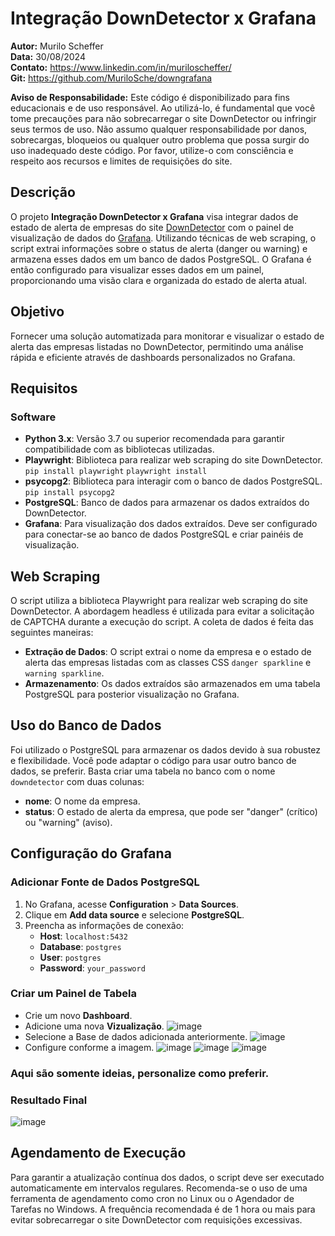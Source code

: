 # Integração DownDetector x Grafana

**Autor:** Murilo Scheffer  
**Data:** 30/08/2024     
**Contato:** https://www.linkedin.com/in/muriloscheffer/          
**Git:** https://github.com/MuriloSche/downgrafana          

**Aviso de Responsabilidade:** 
Este código é disponibilizado para fins educacionais e de uso responsável. Ao utilizá-lo, é fundamental que você tome precauções para não sobrecarregar o site DownDetector ou infringir seus termos de uso. Não assumo qualquer responsabilidade por danos, sobrecargas, bloqueios ou qualquer outro problema que possa surgir do uso inadequado deste código. Por favor, utilize-o com consciência e respeito aos recursos e limites de requisições do site.

## Descrição

O projeto **Integração DownDetector x Grafana** visa integrar dados de estado de alerta de empresas do site [DownDetector](https://downdetector.com.br/) com o painel de visualização de dados do [Grafana](https://grafana.com/). Utilizando técnicas de web scraping, o script extrai informações sobre o status de alerta (danger ou warning) e armazena esses dados em um banco de dados PostgreSQL. O Grafana é então configurado para visualizar esses dados em um painel, proporcionando uma visão clara e organizada do estado de alerta atual.

## Objetivo

Fornecer uma solução automatizada para monitorar e visualizar o estado de alerta das empresas listadas no DownDetector, permitindo uma análise rápida e eficiente através de dashboards personalizados no Grafana.

## Requisitos

### Software

- **Python 3.x**: Versão 3.7 ou superior recomendada para garantir compatibilidade com as bibliotecas utilizadas.
- **Playwright**: Biblioteca para realizar web scraping do site DownDetector.
     `pip install playwright`
     `playwright install`
- **psycopg2**: Biblioteca para interagir com o banco de dados PostgreSQL.
     `pip install psycopg2`
- **PostgreSQL**: Banco de dados para armazenar os dados extraídos do DownDetector.
- **Grafana**: Para visualização dos dados extraídos. Deve ser configurado para conectar-se ao banco de dados PostgreSQL e criar painéis de visualização.

## Web Scraping

O script utiliza a biblioteca Playwright para realizar web scraping do site DownDetector. A abordagem headless é utilizada para evitar a solicitação de CAPTCHA durante a execução do script. A coleta de dados é feita das seguintes maneiras:

- **Extração de Dados**: O script extrai o nome da empresa e o estado de alerta das empresas listadas com as classes CSS `danger sparkline` e `warning sparkline`.
- **Armazenamento**: Os dados extraídos são armazenados em uma tabela PostgreSQL para posterior visualização no Grafana.

## Uso do Banco de Dados

Foi utilizado o PostgreSQL para armazenar os dados devido à sua robustez e flexibilidade. Você pode adaptar o código para usar outro banco de dados, se preferir. Basta criar uma tabela no banco com o nome `downdetector` com duas colunas:

- **nome**: O nome da empresa.
- **status**: O estado de alerta da empresa, que pode ser "danger" (crítico) ou "warning" (aviso).

## Configuração do Grafana

### Adicionar Fonte de Dados PostgreSQL

1. No Grafana, acesse **Configuration** > **Data Sources**.
2. Clique em **Add data source** e selecione **PostgreSQL**.
3. Preencha as informações de conexão:
   - **Host**: `localhost:5432`
   - **Database**: `postgres`
   - **User**: `postgres`
   - **Password**: `your_password`

### Criar um Painel de Tabela

   - Crie um novo **Dashboard**.
   - Adicione uma nova **Vizualização**.
   ![image](https://github.com/user-attachments/assets/e7b521f9-0f77-4d42-a0c8-d25d7633c97f)
   - Selecione a Base de dados adicionada anteriormente.
   ![image](https://github.com/user-attachments/assets/ef4c4874-ce00-41fa-af5e-4b2d90acb0d7)
   - Configure conforme a imagem.
   ![image](https://github.com/user-attachments/assets/9147be75-06c2-4596-bef6-95c7eccce20d)
   ![image](https://github.com/user-attachments/assets/1597a32c-3eff-401b-8b38-bf6ce46b9800)
   ![image](https://github.com/user-attachments/assets/d8def099-1c49-4bbe-b55a-1238813e5770)


### Aqui são somente ideias, personalize como preferir. 
### Resultado Final
![image](https://github.com/user-attachments/assets/53871788-3a57-445a-9937-c54d2737f837)



     
## Agendamento de Execução
Para garantir a atualização contínua dos dados, o script deve ser executado automaticamente em intervalos regulares. Recomenda-se o uso de uma ferramenta de agendamento como cron no Linux ou o Agendador de Tarefas no Windows. A frequência recomendada é de 1 hora ou mais para evitar sobrecarregar o site DownDetector com requisições excessivas.
